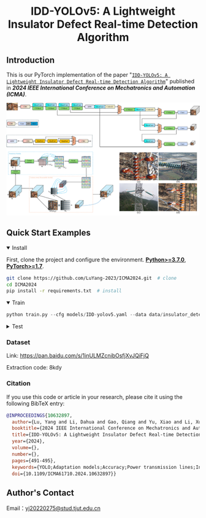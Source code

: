 <div align="left">

# <div align="center">IDD-YOLOv5: A Lightweight Insulator Defect Real-time Detection Algorithm</div>

## Introduction
This is our PyTorch implementation of the paper "[`IDD-YOLOv5: A Lightweight Insulator Defect Real-time Detection Algorithm`](https://doi.org/10.1109/icma61710.2024.10632897)" published in ***2024 IEEE International Conference on Mechatronics and Automation (ICMA)***.

<div align="center">
    <img src="IDD-YOLOv5.png" width="1000" alt="IDD-YOLOv5">
</div>

## <div align="left">Quick Start Examples</div>

<details open>
<summary>Install</summary>

First, clone the project and configure the environment.
[**Python>=3.7.0**](https://www.python.org/), [**PyTorch>=1.7**](https://pytorch.org/get-started/locally/).

```bash
git clone https://github.com/LuYang-2023/ICMA2024.git  # clone
cd ICMA2024
pip install -r requirements.txt  # install
```
</details>

<details open>
<summary>Train</summary>



```python
python train.py --cfg models/IDD-yolov5.yaml --data data/insulator_detection.yaml
```
</details>


<details>
<summary>Test</summary>


```bash
python val.py --data data/mydata.yaml --weights best.pt --task test
```
</details>


### Dataset

Link: https://pan.baidu.com/s/1inULMZcnibOsfjXvJQiFjQ 

Extraction code: 8kdy




### Citation
If you use this code or article in your research, please cite it using the following BibTeX entry:

```bibtex
@INPROCEEDINGS{10632897,
  author={Lu, Yang and Li, Dahua and Gao, Qiang and Yu, Xiao and Li, Xuan and Bai, Zhongli},
  booktitle={2024 IEEE International Conference on Mechatronics and Automation (ICMA)}, 
  title={IDD-YOLOv5: A Lightweight Insulator Defect Real-time Detection Algorithm}, 
  year={2024},
  volume={},
  number={},
  pages={491-495},
  keywords={YOLO;Adaptation models;Accuracy;Power transmission lines;Insulators;Real-time systems;Neck;Defect detection;Insulator;Lightweight;Deep learning;YOLOv5},
  doi={10.1109/ICMA61710.2024.10632897}}
```


## Author's Contact
Email：yj20220275@stud.tjut.edu.cn
